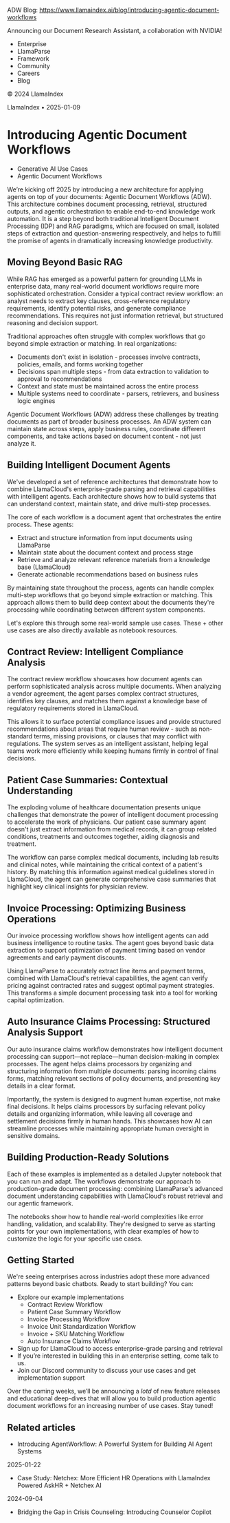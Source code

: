 ADW Blog: https://www.llamaindex.ai/blog/introducing-agentic-document-workflows

Announcing our Document Research Assistant, a collaboration with NVIDIA!

  * Enterprise
  * LlamaParse
  * Framework
  * Community
  * Careers
  * Blog

© 2024 LlamaIndex

LlamaIndex • 2025-01-09

# Introducing Agentic Document Workflows

  * Generative AI Use Cases
  * Agentic Document Workflows

We’re kicking off 2025 by introducing a new architecture for applying agents on top of your documents: Agentic Document Workflows (ADW). This architecture combines document processing, retrieval, structured outputs, and agentic orchestration to enable end-to-end knowledge work automation. It is a step beyond both traditional Intelligent Document Processing (IDP) and RAG paradigms, which are focused on small, isolated steps of extraction and question-answering respectively, and helps to fulfill the promise of agents in dramatically increasing knowledge productivity.

## Moving Beyond Basic RAG

While RAG has emerged as a powerful pattern for grounding LLMs in enterprise data, many real-world document workflows require more sophisticated orchestration. Consider a typical contract review workflow: an analyst needs to extract key clauses, cross-reference regulatory requirements, identify potential risks, and generate compliance recommendations. This requires not just information retrieval, but structured reasoning and decision support.

Traditional approaches often struggle with complex workflows that go beyond simple extraction or matching. In real organizations:

  * Documents don't exist in isolation - processes involve contracts, policies, emails, and forms working together
  * Decisions span multiple steps - from data extraction to validation to approval to recommendations
  * Context and state must be maintained across the entire process
  * Multiple systems need to coordinate - parsers, retrievers, and business logic engines

Agentic Document Workflows (ADW) address these challenges by treating documents as part of broader business processes. An ADW system can maintain state across steps, apply business rules, coordinate different components, and take actions based on document content - not just analyze it.

## Building Intelligent Document Agents

We've developed a set of reference architectures that demonstrate how to combine LlamaCloud's enterprise-grade parsing and retrieval capabilities with intelligent agents. Each architecture shows how to build systems that can understand context, maintain state, and drive multi-step processes.

The core of each workflow is a document agent that orchestrates the entire process. These agents:

  * Extract and structure information from input documents using LlamaParse
  * Maintain state about the document context and process stage
  * Retrieve and analyze relevant reference materials from a knowledge base (LlamaCloud)
  * Generate actionable recommendations based on business rules

By maintaining state throughout the process, agents can handle complex multi-step workflows that go beyond simple extraction or matching. This approach allows them to build deep context about the documents they're processing while coordinating between different system components.

Let's explore this through some real-world sample use cases. These + other use cases are also directly available as notebook resources.

## Contract Review: Intelligent Compliance Analysis

The contract review workflow showcases how document agents can perform sophisticated analysis across multiple documents. When analyzing a vendor agreement, the agent parses complex contract structures, identifies key clauses, and matches them against a knowledge base of regulatory requirements stored in LlamaCloud.

This allows it to surface potential compliance issues and provide structured recommendations about areas that require human review - such as non-standard terms, missing provisions, or clauses that may conflict with regulations. The system serves as an intelligent assistant, helping legal teams work more efficiently while keeping humans firmly in control of final decisions.

## Patient Case Summaries: Contextual Understanding

The exploding volume of healthcare documentation presents unique challenges that demonstrate the power of intelligent document processing to accelerate the work of physicians. Our patient case summary agent doesn't just extract information from medical records, it can group related conditions, treatments and outcomes together, aiding diagnosis and treatment.

The workflow can parse complex medical documents, including lab results and clinical notes, while maintaining the critical context of a patient's history. By matching this information against medical guidelines stored in LlamaCloud, the agent can generate comprehensive case summaries that highlight key clinical insights for physician review.

## Invoice Processing: Optimizing Business Operations

Our invoice processing workflow shows how intelligent agents can add business intelligence to routine tasks. The agent goes beyond basic data extraction to support optimization of payment timing based on vendor agreements and early payment discounts.

Using LlamaParse to accurately extract line items and payment terms, combined with LlamaCloud's retrieval capabilities, the agent can verify pricing against contracted rates and suggest optimal payment strategies. This transforms a simple document processing task into a tool for working capital optimization.

## Auto Insurance Claims Processing: Structured Analysis Support

Our auto insurance claims workflow demonstrates how intelligent document processing can support—not replace—human decision-making in complex processes. The agent helps claims processors by organizing and structuring information from multiple documents: parsing incoming claims forms, matching relevant sections of policy documents, and presenting key details in a clear format.

Importantly, the system is designed to augment human expertise, not make final decisions. It helps claims processors by surfacing relevant policy details and organizing information, while leaving all coverage and settlement decisions firmly in human hands. This showcases how AI can streamline processes while maintaining appropriate human oversight in sensitive domains.

## Building Production-Ready Solutions

Each of these examples is implemented as a detailed Jupyter notebook that you can run and adapt. The workflows demonstrate our approach to production-grade document processing: combining LlamaParse's advanced document understanding capabilities with LlamaCloud's robust retrieval and our agentic framework.

The notebooks show how to handle real-world complexities like error handling, validation, and scalability. They're designed to serve as starting points for your own implementations, with clear examples of how to customize the logic for your specific use cases.

## Getting Started

We're seeing enterprises across industries adopt these more advanced patterns beyond basic chatbots. Ready to start building? You can:

  * Explore our example implementations 
    * Contract Review Workflow
    * Patient Case Summary Workflow
    * Invoice Processing Workflow
    * Invoice Unit Standardization Workflow
    * Invoice + SKU Matching Workflow
    * Auto Insurance Claims Workflow
  * Sign up for LlamaCloud to access enterprise-grade parsing and retrieval
  * If you’re interested in building this in an enterprise setting, come talk to us.
  * Join our Discord community to discuss your use cases and get implementation support

Over the coming weeks, we’ll be announcing a _lotd_ of new feature releases and educational deep-dives that will allow you to build production agentic document workflows for an increasing number of use cases. Stay tuned!

## Related articles

  * Introducing AgentWorkflow: A Powerful System for Building AI Agent Systems

2025-01-22

  * Case Study: Netchex: More Efficient HR Operations with LlamaIndex Powered AskHR + Netchex AI

2024-09-04

  * Bridging the Gap in Crisis Counseling: Introducing Counselor Copilot

